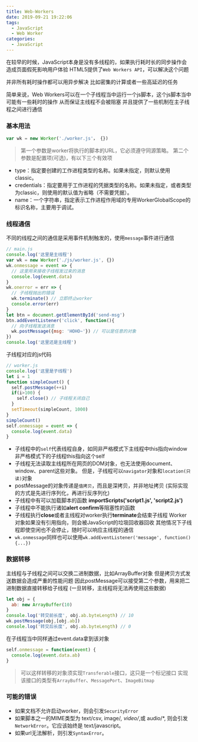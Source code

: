 ```yaml
---
title: Web-Workers
date: 2019-09-21 19:22:06
tags: 
  - JavaScript
  - Web Worker
categories: 
  - JavaScript
---
```


在较早的时候，JavaScript本身是没有多线程的，如果执行耗时长的同步操作会造成页面假死影响用户体验
HTML5提供了`Web Workers API`，可以解决这个问题

<!-- more -->
并非所有耗时操作都可以用异步解决
比如密集的计算或者一些高延迟的任务

简单来说，Web Workers可以在一个子线程当中运行一个js脚本，这个js脚本当中可能有一些耗时的操作
从而保证主线程不会被阻塞
并且提供了一些机制在主子线程之间进行通信

### 基本用法
```javascript
var wk = new Worker('./worker.js'， {})
```
> 第一个参数是worker将执行的脚本的URL，它必须遵守同源策略。
第二个参数是配置项(可选)，有以下三个有效项
+ type：指定要创建的工作进程类型的名称。如果未指定，则默认使用classic。
+ credentials：指定要用于工作进程的凭据类型的名称。如果未指定，或者类型为classic，则使用的默认值为省略（不需要凭据）。
+ name：一个字符串，指定表示工作进程作用域的专用WorkerGlobalScope的标识名称，主要用于调试。


### 线程通信
不同的线程之间的通信是采用事件机制触发的，使用`message`事件进行通信
```javascript
// main.js
console.log('这里是主线程')
var wk = new Worker('./js/worker.js', {})
wk.onmessage = event => {
  // 这里用来接收子线程发过来的消息
  console.log(event.data)
}
wk.onerror = err => {
  // 子线程抛出的错误
  wk.terminate() // 立即终止worker
  console.error(err)
}
let btn = document.getElementById('send-msg')
btn.addEventListener('click', function(){
  // 向子线程发送消息
  wk.postMessage({msg: 'HOHO~'}) // 可以是任意的对象
})
console.log('这里还是主线程')
```
子线程对应的js代码
```javascript
// worker.js
console.log('这里是子线程')
let i = 1
function simpleCount() {
  self.postMessage(++i)
  if(i>100) {
    self.close() // 子线程关闭自己
  }
  setTimeout(simpleCount, 1000)
}
simpleCount()
self.onmessage = event => {
  console.log(event.data)
}
```
+ 子线程中的`self`代表线程自身，如同非严格模式下主线程中this指向window
非严格模式下的子线程this指向这个self
+ 子线程无法读取主线程所在网页的DOM对象，也无法使用document、window、parent这些对象。
但是，子线程可以`navigator`对象和`location(只读)`对象
+ postMessage的对象传递是`值拷贝`，而且是深拷贝，并非地址拷贝
(实际实现的方式是先进行序列化，再进行反序列化)
+ 子线程中有可以加载脚本的函数 **importScripts('script1.js', 'script2.js')**
+ 子线程中不能执行诸如**alert confirm**等阻塞性的函数
+ 子线程执行**close**或者主线程对worker执行**terminate**会结束子线程
Worker对象如果没有引用指向，则会被JavaScript的垃圾回收器回收
其他情况下子线程即使空闲也不会停止，随时可以响应主线程的通信
+ `wk.onmessage`同样也可以使用`wk.addEventListener('message', function(){...})`

### 数据转移
主线程与子线程之间可以交换二进制数据，比如ArrayBuffer对象
但是拷贝方式发送数据会造成严重的性能问题
因此postMessage可以接受第二个参数，用来把二进制数据直接转移给子线程
(一旦转移，主线程将无法再使用这些数据)
```javascript
let obj = {
  ab: new ArrayBuffer(10)
}
console.log('转交前长度', obj.ab.byteLength) // 10
wk.postMessage(obj,[obj.ab])
console.log('转交后长度', obj.ab.byteLength) // 0
```
在子线程当中同样通过event.data拿到该对象
```javascript
self.onmessage = function(event) {
  console.log(event.data.ab)
}
```
> 可以这样转移的对象须实现`Transferable`接口，这只是一个标记接口
实现该接口的类型有`ArrayBuffer`、`MessagePort`、`ImageBitmap`

### 可能的错误
+ 如果文档不允许启动worker，则会引发`SecurityError`
+ 如果脚本之一的MIME类型为 text/csv, image/*, video/*,或 audio/*, 则会引发`NetworkError`。它应该始终是 text/javascript。
+ 如果url无法解析，则引发`SyntaxError`。
